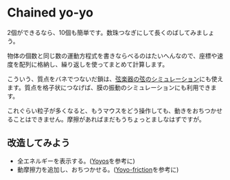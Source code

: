 # Chained yo-yo

2個ができるなら、10個も簡単です。数珠つなぎにして長くのばしてみましょう。

物体の個数と同じ数の運動方程式を書きならべるのはたいへんなので、座標や速度を配列に格納し、繰り返しを使ってまとめて計算します。

こういう、質点をバネでつないだ鎖は、[弦楽器の弦のシミュレーション](https://youtube.com/shorts/kmH0gjZ-lp0)にも使えます。質点を格子状につなげば、膜の振動のシミュレーションにも利用できます。

これぐらい粒子が多くなると、もうマウスをどう操作しても、動きをおちつかせることはできません。摩擦があればまだもうちょっとましなはずですが。

## 改造してみよう

* 全エネルギーを表示する。([Yoyos](../yoyos)を参考に)
* 動摩擦力を追加し、おちつかせる。([Yoyo-friction](../yoyo-friction)を参考に)
